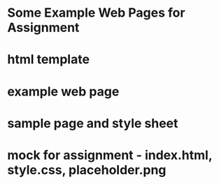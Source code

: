 # Some Example Web Pages for Assignment

# html template
# example web page
# sample page and style sheet
# mock for assignment - index.html, style.css, placeholder.png 
